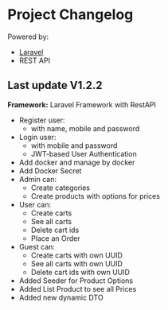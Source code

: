 <!DOCTYPE html>
<html lang="en">
<head>
    <meta charset="UTF-8">
    <meta name="viewport" content="width=device-width, initial-scale=1.0">
</head>
<body>
    <div class="header">
        <h1>Project Changelog</h1>
        <p>Powered by:</p>
        <ul>
            <li><a href="https://laravel.com" target="_blank">Laravel</a></li>
            <li>REST API</li>
        </ul>
    </div>
    <div class="changelog">
        <div class="version" id="v1.2.2">
            <h2>Last update V1.2.2</h2>
            <p><strong>Framework:</strong> Laravel Framework with RestAPI</p>
            <ul class="features">
                <li>Register user:
                    <ul>
                        <li>with name, mobile and password</li>
                    </ul>
                <li>Login user:
                    <ul>
                        <li>with mobile and password</li>
                        <li>JWT-based User Authentication</li>
                    </ul>
                <li>Add docker and manage by docker</li>
                <li>Add Docker Secret</li>
                <li>Admin can:
                    <ul>
                        <li>Create categories</li>
                        <li>Create products with options for prices</li>
                    </ul>
                </li>
                <li>User can:
                    <ul>
                        <li>Create carts</li>
                        <li>See all carts</li>
                        <li>Delete cart ids</li>
                        <li>Place an Order</li>
                    </ul>
                </li>
                <li>Guest can:
                    <ul>
                        <li>Create carts with own UUID</li>
                        <li>See all carts with own UUID</li>
                        <li>Delete cart ids with own UUID</li>
                    </ul>
                </li>
                <li>Added Seeder for Product Options</li>
                <li>Added List Product to see all Prices</li>
                <li>Added new dynamic DTO</li>
            </ul>
        </div>
    </div>
</body>
</html>
